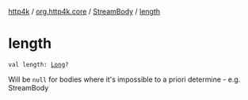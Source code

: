 [http4k](../../index.md) / [org.http4k.core](../index.md) / [StreamBody](index.md) / [length](./length.md)

# length

`val length: `[`Long`](https://kotlinlang.org/api/latest/jvm/stdlib/kotlin/-long/index.html)`?`

Will be `null` for bodies where it's impossible to a priori determine - e.g. StreamBody

